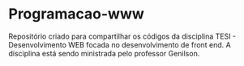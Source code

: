 # Programacao-www

Repositório criado para compartilhar os códigos da disciplina TESI - Desenvolvimento WEB focada no desenvolvimento de front end. A disciplina está sendo ministrada pelo professor Genilson.
